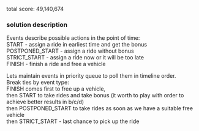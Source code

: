 total score: 49,140,674

### solution description
Events describe possible actions in the point of time:  
START - assign a ride in earliest time and get the bonus  
POSTPONED_START - assign a ride without bonus  
STRICT_START - assign a ride now or it will be too late  
FINISH - finish a ride and free a vehicle  

Lets maintain events in priority queue to poll them in timeline order.  
Break ties by event type:   
FINISH comes first to free up a vehicle,   
then START to take rides and take bonus (it worth to play with order to achieve better results in b/c/d)  
then POSTPONED_START to take rides as soon as we have a suitable free vehicle  
then STRICT_START - last chance to pick up the ride  

